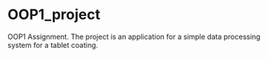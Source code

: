 # OOP1_project

OOP1 Assignment. The project is an application for a simple data processing system for a tablet coating.
